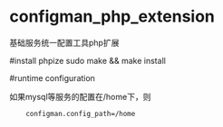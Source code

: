 # configman_php_extension
基础服务统一配置工具php扩展

#install
    phpize
    sudo make && make install
    
#runtime configuration

如果mysql等服务的配置在/home下，则

        configman.config_path=/home
